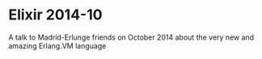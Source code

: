 # Elixir 2014-10

A talk to Madrid-Erlunge friends on October 2014 about the very new and amazing Erlang.VM language